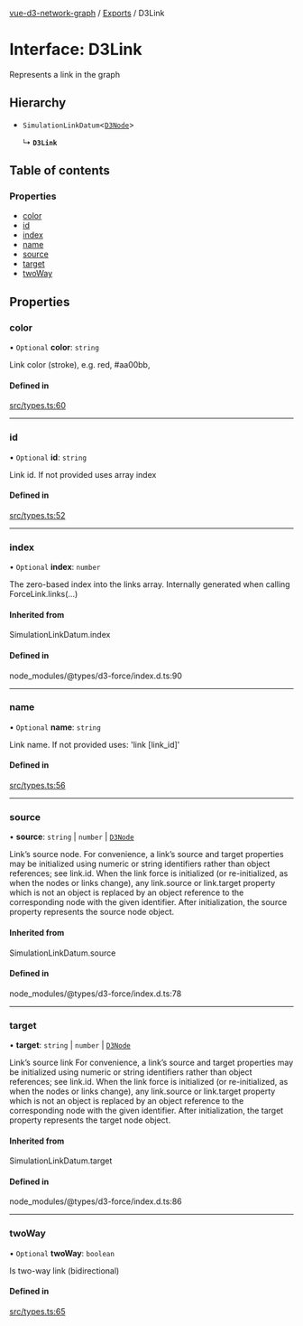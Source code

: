 [vue-d3-network-graph](../../README.md) / [Exports](../modules.md) / D3Link

# Interface: D3Link

Represents a link in the graph

## Hierarchy

- `SimulationLinkDatum`<[`D3Node`](D3Node.md)\>

  ↳ **`D3Link`**

## Table of contents

### Properties

- [color](D3Link.md#color)
- [id](D3Link.md#id)
- [index](D3Link.md#index)
- [name](D3Link.md#name)
- [source](D3Link.md#source)
- [target](D3Link.md#target)
- [twoWay](D3Link.md#twoway)

## Properties

### color

• `Optional` **color**: `string`

Link color (stroke), e.g. red, #aa00bb,

#### Defined in

[src/types.ts:60](https://github.com/la-fabrique/vue-d3-network-graph/blob/147ff2f/src/types.ts#L60)

___

### id

• `Optional` **id**: `string`

Link id. If not provided uses array index

#### Defined in

[src/types.ts:52](https://github.com/la-fabrique/vue-d3-network-graph/blob/147ff2f/src/types.ts#L52)

___

### index

• `Optional` **index**: `number`

The zero-based index into the links array. Internally generated when calling ForceLink.links(...)

#### Inherited from

SimulationLinkDatum.index

#### Defined in

node_modules/@types/d3-force/index.d.ts:90

___

### name

• `Optional` **name**: `string`

Link name. If not provided uses: 'link [link_id]'

#### Defined in

[src/types.ts:56](https://github.com/la-fabrique/vue-d3-network-graph/blob/147ff2f/src/types.ts#L56)

___

### source

• **source**: `string` \| `number` \| [`D3Node`](D3Node.md)

Link’s source node.
For convenience, a link’s source and target properties may be initialized using numeric or string identifiers rather than object references; see link.id.
When the link force is initialized (or re-initialized, as when the nodes or links change), any link.source or link.target property which is not an object
is replaced by an object reference to the corresponding node with the given identifier.
After initialization, the source property represents the source node object.

#### Inherited from

SimulationLinkDatum.source

#### Defined in

node_modules/@types/d3-force/index.d.ts:78

___

### target

• **target**: `string` \| `number` \| [`D3Node`](D3Node.md)

Link’s source link
For convenience, a link’s source and target properties may be initialized using numeric or string identifiers rather than object references; see link.id.
When the link force is initialized (or re-initialized, as when the nodes or links change), any link.source or link.target property which is not an object
is replaced by an object reference to the corresponding node with the given identifier.
After initialization, the target property represents the target node object.

#### Inherited from

SimulationLinkDatum.target

#### Defined in

node_modules/@types/d3-force/index.d.ts:86

___

### twoWay

• `Optional` **twoWay**: `boolean`

Is  two-way link (bidirectional)

#### Defined in

[src/types.ts:65](https://github.com/la-fabrique/vue-d3-network-graph/blob/147ff2f/src/types.ts#L65)
